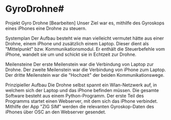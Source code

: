 # GyroDrohne#

Projekt Gyro Drohne [Bearbeiten]
Unser Ziel war es, mithilfe des Gyroskops eines iPhones eine Drohne zu steuern.

Systemplan
Der Aufbau besteht wie man vielleicht vermutet hätte aus einer Drohne, einem iPhone und zusätzlich einem Laptop. Dieser dient als "Mittelpunkt" bzw. Kommunikationsmodul. Er enthält die Steuerbefehle vom iPhone, wandelt sie um und schickt sie in Echtzeit zur Drohne.

Meilensteine
Der erste Meilenstein war die Verbindung von Laptop zur Drohne.
Der zweite Meilenstein war die Verbindung von iPhone zum Laptop.
Der dritte Meilenstein war die "Hochzeit" der beiden Kommunikationswege.

Prinzipieller Aufbau
Die Drohne selbst spannt ein Wlan-Netzwerk auf, in welchem sich der Laptop und das iPhone befinden müssen. Die gesamte Software besteht aus einem Python-Programm.
Der erste Teil des Programms startet einen Webserver, mit dem sich das iPhone verbindet. Mithilfe der App "ZIG SIM" werden die relevanten Gyroskop-Daten des iPhones über OSC an den Webserver gesendet.
